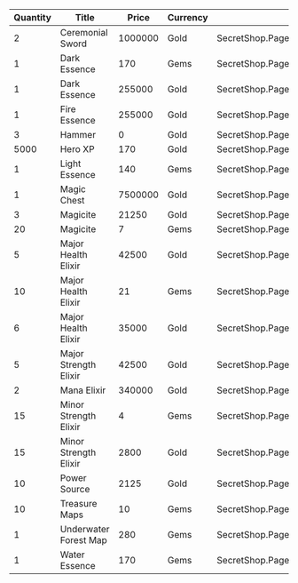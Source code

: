 | Quantity | Title | Price | Currency |  Dev Name |
| -------- | ----- | ----- | -------- |  -------- |
| 2 | Ceremonial Sword | 1000000 | Gold | SecretShop.Page03.Misc.13 |
| 1 | Dark Essence | 170 | Gems | SecretShop.Page03.Reagent.56 |
| 1 | Dark Essence | 255000 | Gold | SecretShop.Page03.Shard.11 |
| 1 | Fire Essence | 255000 | Gold | SecretShop.Page03.Reagent.37 |
| 3 | Hammer | 0 | Gold | SecretShop.Page03.Free.25 |
| 5000 | Hero XP | 170 | Gold | SecretShop.Page03.Misc.15 |
| 1 | Light Essence | 140 | Gems | SecretShop.Page03.UnderworldTrader.42 |
| 1 | Magic Chest | 7500000 | Gold | SecretShop.Page03.CharShard.17 |
| 3 | Magicite | 21250 | Gold | SecretShop.Page03.Ore.03 |
| 20 | Magicite | 7 | Gems | SecretShop.Page03.UnderworldTrader.31 |
| 5 | Major Health Elixir | 42500 | Gold | SecretShop.Page03.Elixir.11 |
| 10 | Major Health Elixir | 21 | Gems | SecretShop.Page03.UnderworldTrader.32 |
| 6 | Major Health Elixir | 35000 | Gold | SecretShop.Page03.UnderworldTraderGold.07 |
| 5 | Major Strength Elixir | 42500 | Gold | SecretShop.Page03.Elixir.14 |
| 2 | Mana Elixir | 340000 | Gold | SecretShop.Page03.Elixir.13 |
| 15 | Minor Strength Elixir | 4 | Gems | SecretShop.Page03.UnderworldTrader.37 |
| 15 | Minor Strength Elixir | 2800 | Gold | SecretShop.Page03.UnderworldTraderGold.10 |
| 10 | Power Source | 2125 | Gold | SecretShop.Page03.Reagent.38 |
| 10 | Treasure Maps | 10 | Gems | SecretShop.Page03.TreasureMap.13 |
| 1 | Underwater Forest Map | 280 | Gems | SecretShop.Page03.UnderworldTrader.58 |
| 1 | Water Essence | 170 | Gems | SecretShop.Page03.Reagent.60 |
